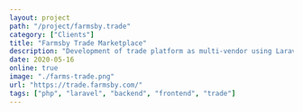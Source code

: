 ```yaml
---
layout: project
path: "/project/farmsby.trade"
category: ["Clients"]
title: "Farmsby Trade Marketplace"
description: "Development of trade platform as multi-vendor using Laravel and Vue for Farmsby Limited"
date: 2020-05-16
online: true
image: "./farms-trade.png"
url: "https://trade.farmsby.com/"
tags: ["php", "laravel", "backend", "frontend", "trade"]
---
```

